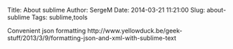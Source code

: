 Title: About sublime
Author: SergeM
Date: 2014-03-21 11:21:00
Slug: about-sublime
Tags: sublime,tools

<div dir="ltr" style="text-align: left;" trbidi="on">Convenient json formatting
http://www.yellowduck.be/geek-stuff/2013/3/9/formatting-json-and-xml-with-sublime-text

</div>